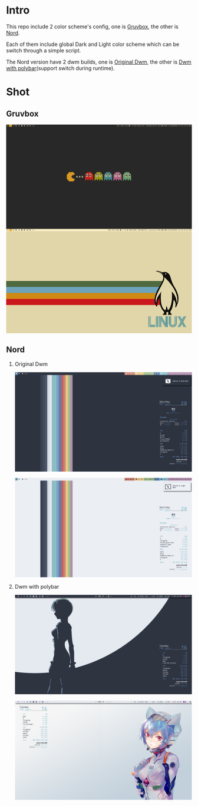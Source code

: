# Intro

This repo include 2 color scheme's config, one is [Gruvbox](./gruvbox), the other is [Nord](./nord).

Each of them include global Dark and Light color scheme which can be switch through a simple script.

The Nord version have 2 dwm builds, one is [Original Dwm](./nord/.dwm-ori), the other is [Dwm with polybar](./nord/.dwm-po)(support switch during runtime).

# Shot

## Gruvbox

![gruvbox](./gruvbox/shot/desktop.png)

## Nord

1. Original Dwm

    ![Dark](./nord/Pictures/shot/dark-dwm.png)

    ![Light](./nord/Pictures/shot/light-dwm.png)

2. Dwm with polybar

    ![Dark](./nord/Pictures/shot/dark-dwmpo.png)

    ![Light](./nord/Pictures/shot/light-dwmpo.png)
